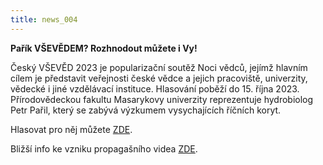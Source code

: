```yaml
---
title: news_004
---
```

<div class="cz">

**Pařík VŠEVĚDEM? Rozhnodout můžete i Vy!**

Český VŠEVĚD 2023 je popularizační soutěž Noci vědců, jejímž hlavním cílem je představit veřejnosti české vědce a jejich pracoviště, univerzity, vědecké i jiné vzdělávací instituce. Hlasování poběží do 15. října 2023. Přírodovědeckou fakultu Masarykovy univerzity reprezentuje hydrobiolog Petr Pařil, který se zabývá výzkumem vysychajících říčních koryt.

Hlasovat pro něj můžete [ZDE](https://www.nocvedcu.cz/vseved/petr-paril).[](https://www.nocvedcu.cz/vseved/petr-paril?fbclid=IwAR22983bkrYSykFuAT4dIPpb3jKvgXyaG_wxZD_a2zSISDJF3nt8HKuVI9Q)

B﻿ližší info ke vzniku propagašního videa [ZDE](https://www.sci.muni.cz/clanky/podporte-nase-video-tajemstvi-vysychaveho-potoka-v-soutezi-cesky-vseved).

</div>

<div class="en">

</div>